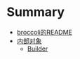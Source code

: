 # Summary

* [broccoli的README](gitbook/BREADME.md)
* [内部对象](gitboot/inside/README.md)
  * [Builder](gitboot/inside/builder.md)
